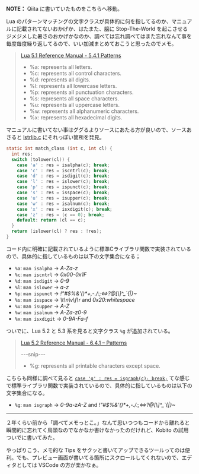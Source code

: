 **NOTE：** Qiita に書いていたものをこちらへ移動。

Lua のパターンマッチングの文字クラスが具体的に何を指してるのか、マニュアルに記載されてないおかげか、はたまた、脳に Stop-The-World を起こさせるジメジメした暑さのおかげかなのか、調べては忘れ調べてはまた忘れなんて事を毎度毎度繰り返してるので、いい加減まとめておこうと思ったのでメモ。

> [Lua 5.1 Reference Manual - 5.4.1 Patterns](https://www.lua.org/manual/5.1/manual.html#5.4.1)
>
> - %a: represents all letters.
> - %c: represents all control characters.
> - %d: represents all digits.
> - %l: represents all lowercase letters.
> - %p: represents all punctuation characters.
> - %s: represents all space characters.
> - %u: represents all uppercase letters.
> - %w: represents all alphanumeric characters.
> - %x: represents all hexadecimal digits.

マニュアルに書いてない事はググるよりソースにあたる方が良いので、ソースあさると [lstrlib.c](https://github.com/lua/lua/blob/98194db4295726069137d13b8d24fca8cbf892b6/lstrlib.c#L225) にそれっぽい箇所を発見。

```c:lstrlib.c
static int match_class (int c, int cl) {
  int res;
  switch (tolower(cl)) {
    case 'a' : res = isalpha(c); break;
    case 'c' : res = iscntrl(c); break;
    case 'd' : res = isdigit(c); break;
    case 'l' : res = islower(c); break;
    case 'p' : res = ispunct(c); break;
    case 's' : res = isspace(c); break;
    case 'u' : res = isupper(c); break;
    case 'w' : res = isalnum(c); break;
    case 'x' : res = isxdigit(c); break;
    case 'z' : res = (c == 0); break;
    default: return (cl == c);
  }
  return (islower(cl) ? res : !res);
}
```

コード内に明確に記載されているように標準Cライブラリ関数で実装されているので、具体的に指しているものは以下の文字集合になる；

- `%a`: `man isalpha` -> *A-Za-z*
- `%c`: `man iscntrl` -> *0x00-0x1F*
- `%d`: `man isdigit` -> *0-9*
- `%l`: `man islower` -> *a-z*
- `%p`: `man ispunct` -> *!"#$%&'()\*+,-./:;<=>?@[\\]^_`{|}~*
- `%s`: `man isspace` -> *\t\n\v\f\r* and *0x20:whitespace*
- `%u`: `man isupper` -> *A-Z*
- `%w`: `man isalnum` -> *A-Za-z0-9*
- `%x`: `man isxdigit` -> *0-9A-Fa-f*

ついでに、Lua 5.2 と 5.3 系を見ると文字クラス `%g` が追加されている。

> [Lua 5.2 Reference Manual - 6.4.1 – Patterns](https://www.lua.org/manual/5.2/manual.html#6.4.1)
>
> ---snip---
> - %g: represents all printable characters except space.

こちらも同様に調べて見ると [`case 'g' : res = isgraph(c); break;`](https://github.com/lua/lua/blob/78d986590060b615334ac214b6cc5b7d951b1d58/lstrlib.c#L260) てな感じで標準ライブラリ関数で実装されているので、具体的に指しているものは以下の文字集合になる。

- `%g`: `man isgraph` -> *0-9a-zA-Z* and *!"#$%&'()\*+,-./:;<=>?@[\\]^_`{|}~*


***


２年くらい前から「調べてメモっとこ。」なんて思いつつもコードから離れると瞬間的に忘れてく鳥頭なのでなかなか書けなかったのだけれど、Kobito の試用ついでに書いてみた。

やっぱりこう、メモ的な Tips をサクッと書いてアップできるツールってのは便利。でも、プレビュー画面が書いてる箇所にスクロールしてくれないので、エディタとしては VSCode の方が楽かなぁ。
